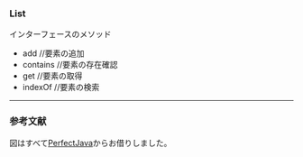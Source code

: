 
### List

インターフェースのメソッド

* add //要素の追加
* contains //要素の存在確認
* get //要素の取得
* indexOf //要素の検索

---

### 参考文献

図はすべて[PerfectJava](http://www.amazon.co.jp/%E3%83%91%E3%83%BC%E3%83%95%E3%82%A7%E3%82%AF%E3%83%88Java-PERFECT-SERIES/dp/4774139904/ref=pd_sxp_f_pt)からお借りしました。
